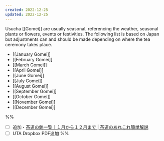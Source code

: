 ```yaml
---
created: 2022-12-25
updated: 2022-12-25
---
```

Usucha [[Gomei]] are usually seasonal, referencing the weather, seasonal plants or flowers, events or festivities. The following list is based on Japan but adjustments can and should be made depending on where the tea ceremony takes place.

- [[January Gomei]]
- [[February Gomei]]
- [[March Gomei]]
- [[April Gomei]]
- [[June Gomei]]
- [[July Gomei]]
- [[August Gomei]]
- [[September Gomei]]
- [[October Gomei]]
- [[November Gomei]]
- [[December Gomei]]

%%
- [ ] 追加・[茶道の銘一覧｜１月から１２月まで | 茶道のあれこれ簡単解説](https://mame-sadou.com/sadou-inscription)
- [ ] UTA Dropbox PDF追加
%%
